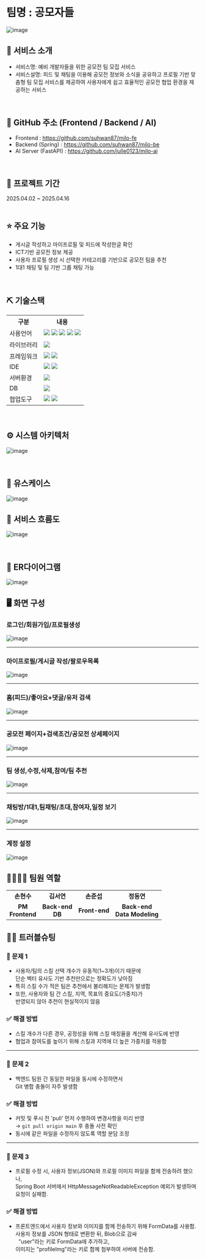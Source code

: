 # 팀명 : 공모자들
![image](https://github.com/user-attachments/assets/69073960-cb1c-4d0c-b2af-e9b3dc77f44a)



## 👀 서비스 소개
* 서비스명: 예비 개발자들을 위한 공모전 팀 모집 서비스
* 서비스설명: 피드 및 채팅을 이용해 공모전 정보와 소식을 공유하고 
	프로필 기반 맞춤형 팀 모집 서비스를 제공하여 사용자에게
	쉽고 효율적인 공모전 협업 환경을 제공하는 서비스
<br>

## 📎 GitHub 주소 (Frontend / Backend / AI)
- Frontend : https://github.com/suhwan87/milo-fe <br>
- Backend (Spring) : https://github.com/suhwan87/milo-be <br>
- AI Server (FastAPI) : https://github.com/julle0123/milo-ai
<br>


## 📅 프로젝트 기간
2025.04.02 ~ 2025.04.16 
<br><br>

## ⭐ 주요 기능
* 게시글 작성하고 마이프로필 및 피드에 작성한글 확인
* ICT기반 공모전 정보 제공
* 사용자 프로필 생성 시 선택한 카테고리를 기반으로 공모전 팀을 추천
* 1대1 채팅 및 팀 기반 그룹 채팅 가능
<br>

## ⛏ 기술스택
<table>
    <tr>
        <th>구분</th>
        <th>내용</th>
    </tr>
    <tr>
        <td>사용언어</td>
        <td>
            <img src="https://img.shields.io/badge/Java-007396?style=for-the-badge&logo=java&logoColor=white"/>
            <img src="https://img.shields.io/badge/HTML-E34F26?style=for-the-badge&logo=HTML&logoColor=white"/>
            <img src="https://img.shields.io/badge/CSS-1572B6?style=for-the-badge&logo=CSS&logoColor=white"/>
            <img src="https://img.shields.io/badge/JavaScript-F7DF1E?style=for-the-badge&logo=JavaScript&logoColor=white"/>
            <img src="https://img.shields.io/badge/Python-F7DF1E?style=for-the-badge&logo=Python&logoColor=white"/>
        </td>
    </tr>
    <tr>
        <td>라이브러리</td>
        <td>
            <img src="https://img.shields.io/badge/React-7952B3?style=for-the-badge&logo=React&logoColor=white"/>
        </td>
    </tr>
    <tr>
        <td>프레임워크</td>
        <td>
            <img src="https://img.shields.io/badge/SpringBoot-2C2255?style=for-the-badge&logo=SpringBoot&logoColor=white"/>
            <img src="https://img.shields.io/badge/FastAPI-A22846?style=for-the-badge&logo=FastAPI&logoColor=white"/>
        </td>
    </tr>
   <tr>
        <td>IDE</td>
        <td>
            <img src="https://img.shields.io/badge/IntelliJ-F05032?style=for-the-badge&logo=IntelliJ&logoColor=white"/>
            <img src="https://img.shields.io/badge/VSCODE-181717?style=for-the-badge&logo=VSCODE&logoColor=white"/>
        </td>
    </tr>
    <tr>
        <td>서버환경</td>
        <td>
            <img src="https://img.shields.io/badge/Tomcat-181717?style=for-the-badge&logo=Tomcat&logoColor=white"/>
        </td>
        </td>
    </tr>
    <tr>
        <td>DB</td>
        <td>
            <img src="https://img.shields.io/badge/MySQL-FFCA28?style=for-the-badge&logo=MySQL&logoColor=white"/>
        </td>
    </tr>
    <tr>
        <td>협업도구</td>
        <td>
            <img src="https://img.shields.io/badge/Nothion-F05032?style=for-the-badge&logo=Notion&logoColor=white"/>
            <img src="https://img.shields.io/badge/GitHub-181717?style=for-the-badge&logo=GitHub&logoColor=white"/>
        </td>
    </tr>
</table>


<br>

## ⚙ 시스템 아키텍처 
![image](https://github.com/user-attachments/assets/54127160-ee9c-46ad-a149-6866342921be)


<br>

## 📌 유스케이스
![image](https://github.com/user-attachments/assets/78923337-6926-484c-8f47-8413f907eff1)
<br>

## 📌 서비스 흐름도
![image](https://github.com/user-attachments/assets/9f840527-1e5d-4ff9-b683-4fa91748888f)

<br>

## 📌 ER다이어그램
![image](https://github.com/user-attachments/assets/5b3ea02a-5347-48f6-b3d6-ec65339b3df2)
<br>

## 🖥 화면 구성

### 로그인/회원가입/프로필생성
![image](https://github.com/user-attachments/assets/52617c7b-6eff-4e61-a97f-54f7051e0657)
<br>

---

### 마이프로필/게시글 작성/팔로우목록
![image](https://github.com/user-attachments/assets/dd987a91-d7ad-420c-b6c2-942979a8e6d1)
<br>

---

### 홈(피드)/좋아요+댓글/유저 검색
![image](https://github.com/user-attachments/assets/cadffd87-c884-44b7-bea6-e8e03420e509)
<br>

---

### 공모전 페이지+검색조건/공모전 상세페이지
![image](https://github.com/user-attachments/assets/56397d2a-d553-4fed-ab48-a01e80caadc9)
<br>

---

### 팀 생성,수정,삭제,참여/팀 추천
![image](https://github.com/user-attachments/assets/fa92d531-767d-47ca-92eb-54d8297ae158)
<br>

---

### 채팅방/1대1,팀채팅/초대,참여자,일정 보기
![image](https://github.com/user-attachments/assets/b69310a4-97e4-4dce-a1bc-e2d324533bee)
<br>

---

### 계정 설정
![image](https://github.com/user-attachments/assets/799e380b-4eb7-4079-a988-94b4ca9ee7ef)
<br>

## 👨‍👩‍👦‍👦 팀원 역할
<table>
  <tr>
    <td align="center"><strong>손현수</strong></td>
    <td align="center"><strong>김서연</strong></td>
    <td align="center"><strong>손준섭</strong></td>
    <td align="center"><strong>정동연</strong></td>
  </tr>
  <tr>
  <td align="center"><b>PM<br/>Frontend</b></td>
  <td align="center"><b>Back-end<br/>DB</b></td>
  <td align="center"><b>Front-end</b></td>
  <td align="center"><b>Back-end<br/>Data Modeling</b></td>
  </tr>
</table>

## 🤾‍♂️ 트러블슈팅

### 🔹 문제 1  
- 사용자/팀의 스킬 선택 개수가 유동적(1~3개)이기 때문에  
  단순 벡터 유사도 기반 추천만으로는 정확도가 낮아짐  
- 특히 스킬 수가 적은 팀은 추천에서 불리해지는 문제가 발생함  
- 또한, 사용자와 팀 간 스킬, 지역, 목표의 중요도(가중치)가  
  반영되지 않아 추천이 현실적이지 않음  


### ✅ 해결 방법
- 스킬 개수가 다른 경우, 공정성을 위해 스킬 매칭율을 계산해 유사도에 반영 
- 협업과 참여도를 높이기 위해 스킬과 지역에 더 높은 가중치를 적용함

 --- 
  
### 🔹 문제 2  
- 백엔드 팀원 간 동일한 파일을 동시에 수정하면서  
  Git 병합 충돌이 자주 발생함  


### ✅ 해결 방법
- 커밋 및 푸시 전 'pull' 먼저 수행하여 변경사항을 미리 반영  
  → `git pull origin main` 후 충돌 사전 확인  
- 동시에 같은 파일을 수정하지 않도록 역할 분담 조정
  
 --- 
 
### 🔹 문제 3
- 프로필 수정 시, 사용자 정보(JSON)와 프로필 이미지 파일을 함께 전송하려 했으나,<br>
  Spring Boot 서버에서 HttpMessageNotReadableException 예외가 발생하며<br> 요청이 실패함.

### ✅ 해결 방법
-  프론트엔드에서 사용자 정보와 이미지를 함께 전송하기 위해 FormData를 사용함.<br>
   사용자 정보를 JSON 형태로 변환한 뒤, Blob으로 감싸<br>
   "user"라는 키로 FormData에 추가하고,<br>
   이미지는 "profileImg"라는 키로 함께 첨부하여 서버에 전송함.
   
